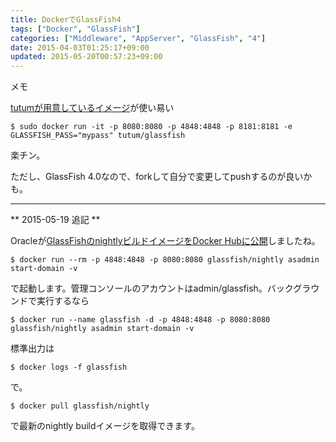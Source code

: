 ```yaml
---
title: DockerでGlassFish4
tags: ["Docker", "GlassFish"]
categories: ["Middleware", "AppServer", "GlassFish", "4"]
date: 2015-04-03T01:25:17+09:00
updated: 2015-05-20T00:57:23+09:00
---
```



メモ

[tutumが用意しているイメージ](https://github.com/tutumcloud/tutum-docker-glassfish)が使い易い

    $ sudo docker run -it -p 8080:8080 -p 4848:4848 -p 8181:8181 -e GLASSFISH_PASS="mypass" tutum/glassfish

楽チン。


ただし、GlassFish 4.0なので、forkして自分で変更してpushするのが良いかも。

----

** 2015-05-19 追記 **

Oracleが[GlassFishのnightlyビルドイメージをDocker Hubに公開](https://blogs.oracle.com/theaquarium/entry/glassfish_images_on_docker_hub)しましたね。


    $ docker run --rm -p 4848:4848 -p 8080:8080 glassfish/nightly asadmin start-domain -v

で起動します。管理コンソールのアカウントはadmin/glassfish。バックグラウンドで実行するなら

    $ docker run --name glassfish -d -p 4848:4848 -p 8080:8080 glassfish/nightly asadmin start-domain -v

標準出力は

    $ docker logs -f glassfish

で。


    $ docker pull glassfish/nightly

で最新のnightly buildイメージを取得できます。
